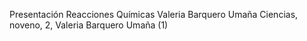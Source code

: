 Presentación Reacciones Químicas Valeria Barquero Umaña
Ciencias, noveno, 2, Valeria Barquero Umaña (1)
